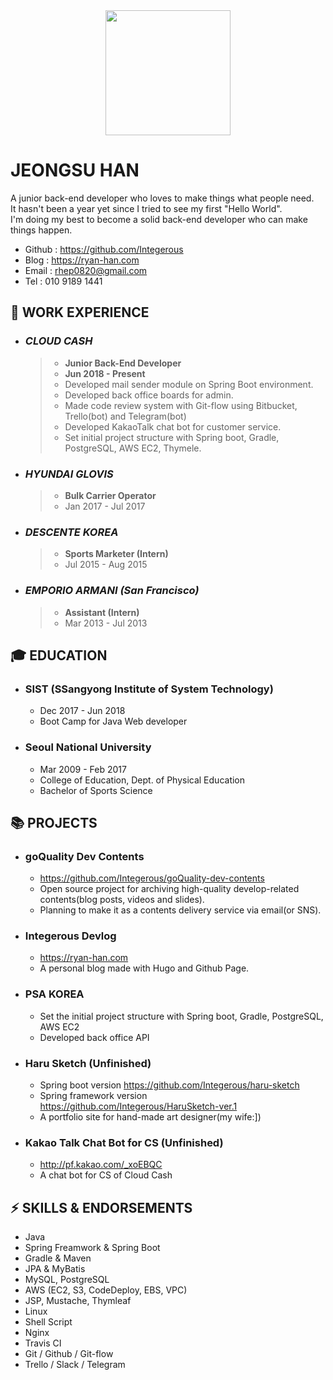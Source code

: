 <div align=center>
<img src="https://github.com/Integerous/TIL/blob/master/ETC/images/ryanjs.png?raw=true" width="200" height="200">
</div>

# JEONGSU HAN
A junior back-end developer who loves to make things what people need.  
It hasn't been a year yet since I tried to see my first "Hello World".  
I'm doing my best to become a solid back-end developer who can make things happen.  

- Github : https://github.com/Integerous
- Blog : https://ryan-han.com
- Email : rhep0820@gmail.com
- Tel : 010 9189 1441

## :briefcase: WORK EXPERIENCE

- ### ***CLOUD CASH***
  >- **Junior Back-End Developer**
  >- **Jun 2018 - Present**
  >- Developed mail sender module on Spring Boot environment.
  >- Developed back office boards for admin.
  >- Made code review system with Git-flow using Bitbucket, Trello(bot) and Telegram(bot)
  >- Developed KakaoTalk chat bot for customer service.
  >- Set initial project structure with Spring boot, Gradle, PostgreSQL, AWS EC2, Thymele.

- ### ***HYUNDAI GLOVIS***
  >- **Bulk Carrier Operator**
  >- Jan 2017 - Jul 2017
- ### ***DESCENTE KOREA***
  >- **Sports Marketer (Intern)**
  >- Jul 2015 - Aug 2015
- ### ***EMPORIO ARMANI (San Francisco)***
  >- **Assistant (Intern)**
  >- Mar 2013 - Jul 2013
  
## :mortar_board: EDUCATION
- ### SIST (SSangyong Institute of System Technology)
  - Dec 2017 - Jun 2018
  - Boot Camp for Java Web developer
  
- ### Seoul National University
  - Mar 2009 - Feb 2017
  - College of Education, Dept. of Physical Education
  - Bachelor of Sports Science
  
## :books: PROJECTS
  - ### goQuality Dev Contents
    - https://github.com/Integerous/goQuality-dev-contents
    - Open source project for archiving high-quality develop-related contents(blog posts, videos and slides).
    - Planning to make it as a contents delivery service via email(or SNS).
  - ### Integerous Devlog
    - https://ryan-han.com
    - A personal blog made with Hugo and Github Page.
  - ### PSA KOREA
    - Set the initial project structure with Spring boot, Gradle, PostgreSQL, AWS EC2
    - Developed back office API
  - ### Haru Sketch (Unfinished)
    - Spring boot version https://github.com/Integerous/haru-sketch
    - Spring framework version https://github.com/Integerous/HaruSketch-ver.1
    - A portfolio site for hand-made art designer(my wife:])
  - ### Kakao Talk Chat Bot for CS (Unfinished)
    - http://pf.kakao.com/_xoEBQC
    - A chat bot for CS of Cloud Cash
    
## :zap: SKILLS & ENDORSEMENTS
- Java
- Spring Freamwork & Spring Boot
- Gradle & Maven
- JPA & MyBatis
- MySQL, PostgreSQL
- AWS (EC2, S3, CodeDeploy, EBS, VPC)
- JSP, Mustache, Thymleaf
- Linux
- Shell Script
- Nginx
- Travis CI
- Git / Github / Git-flow
- Trello / Slack / Telegram
